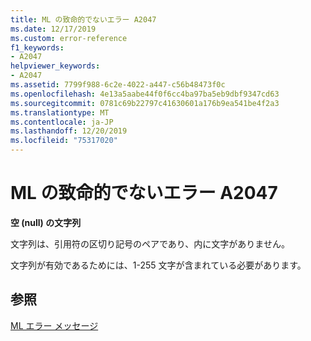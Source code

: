 ```yaml
---
title: ML の致命的でないエラー A2047
ms.date: 12/17/2019
ms.custom: error-reference
f1_keywords:
- A2047
helpviewer_keywords:
- A2047
ms.assetid: 7799f988-6c2e-4022-a447-c56b48473f0c
ms.openlocfilehash: 4e13a5aabe44f0f6cc4ba97ba5eb9dbf9347cd63
ms.sourcegitcommit: 0781c69b22797c41630601a176b9ea541be4f2a3
ms.translationtype: MT
ms.contentlocale: ja-JP
ms.lasthandoff: 12/20/2019
ms.locfileid: "75317020"
---
```

# <a name="ml-nonfatal-error-a2047"></a>ML の致命的でないエラー A2047

**空 (null) の文字列**

文字列は、引用符の区切り記号のペアであり、内に文字がありません。

文字列が有効であるためには、1-255 文字が含まれている必要があります。

## <a name="see-also"></a>参照

[ML エラー メッセージ](ml-error-messages.md)
